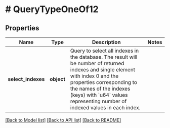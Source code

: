 # # QueryTypeOneOf12

## Properties

Name | Type | Description | Notes
------------ | ------------- | ------------- | -------------
**select_indexes** | **object** | Query to select all indexes in the database.  The result will be number of returned indexes and single element with index 0 and the properties corresponding to the names of the indexes (keys) with &#x60;u64&#x60; values representing number of indexed values in each index. |

[[Back to Model list]](../../README.md#models) [[Back to API list]](../../README.md#endpoints) [[Back to README]](../../README.md)
